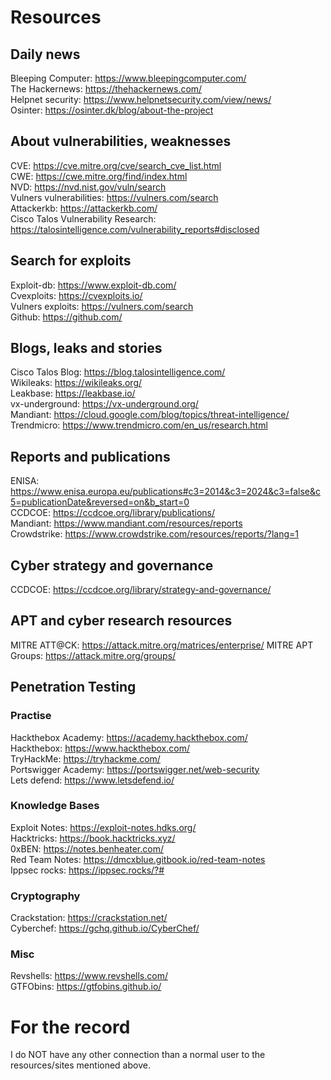 # Resources
## Daily news
Bleeping Computer: https://www.bleepingcomputer.com/  
The Hackernews: https://thehackernews.com/  
Helpnet security: https://www.helpnetsecurity.com/view/news/  
Osinter: https://osinter.dk/blog/about-the-project
## About vulnerabilities, weaknesses
CVE: https://cve.mitre.org/cve/search_cve_list.html  
CWE: https://cwe.mitre.org/find/index.html  
NVD: https://nvd.nist.gov/vuln/search  
Vulners vulnerabilities: https://vulners.com/search  
Attackerkb: https://attackerkb.com/  
Cisco Talos Vulnerability Research: https://talosintelligence.com/vulnerability_reports#disclosed
## Search for exploits
Exploit-db: https://www.exploit-db.com/  
Cvexploits: https://cvexploits.io/  
Vulners exploits: https://vulners.com/search  
Github: https://github.com/
## Blogs, leaks and stories
Cisco Talos Blog: https://blog.talosintelligence.com/  
Wikileaks: https://wikileaks.org/  
Leakbase: https://leakbase.io/  
vx-underground: https://vx-underground.org/  
Mandiant: https://cloud.google.com/blog/topics/threat-intelligence/  
Trendmicro: https://www.trendmicro.com/en_us/research.html
## Reports and publications
ENISA: https://www.enisa.europa.eu/publications#c3=2014&c3=2024&c3=false&c5=publicationDate&reversed=on&b_start=0  
CCDCOE: https://ccdcoe.org/library/publications/  
Mandiant: https://www.mandiant.com/resources/reports  
Crowdstrike: https://www.crowdstrike.com/resources/reports/?lang=1
## Cyber strategy and governance
CCDCOE: https://ccdcoe.org/library/strategy-and-governance/
## APT and cyber research resources
MITRE ATT@CK: https://attack.mitre.org/matrices/enterprise/
MITRE APT Groups: https://attack.mitre.org/groups/
## Penetration Testing
### Practise
Hackthebox Academy: https://academy.hackthebox.com/  
Hackthebox: https://www.hackthebox.com/  
TryHackMe: https://tryhackme.com/  
Portswigger Academy: https://portswigger.net/web-security  
Lets defend: https://www.letsdefend.io/
### Knowledge Bases
Exploit Notes: https://exploit-notes.hdks.org/  
Hacktricks: https://book.hacktricks.xyz/  
0xBEN: https://notes.benheater.com/  
Red Team Notes: https://dmcxblue.gitbook.io/red-team-notes  
Ippsec rocks: https://ippsec.rocks/?#
### Cryptography
Crackstation: https://crackstation.net/  
Cyberchef: https://gchq.github.io/CyberChef/
### Misc
Revshells: https://www.revshells.com/  
GTFObins: https://gtfobins.github.io/
# For the record
I do NOT have any other connection than a normal user to the resources/sites mentioned above.